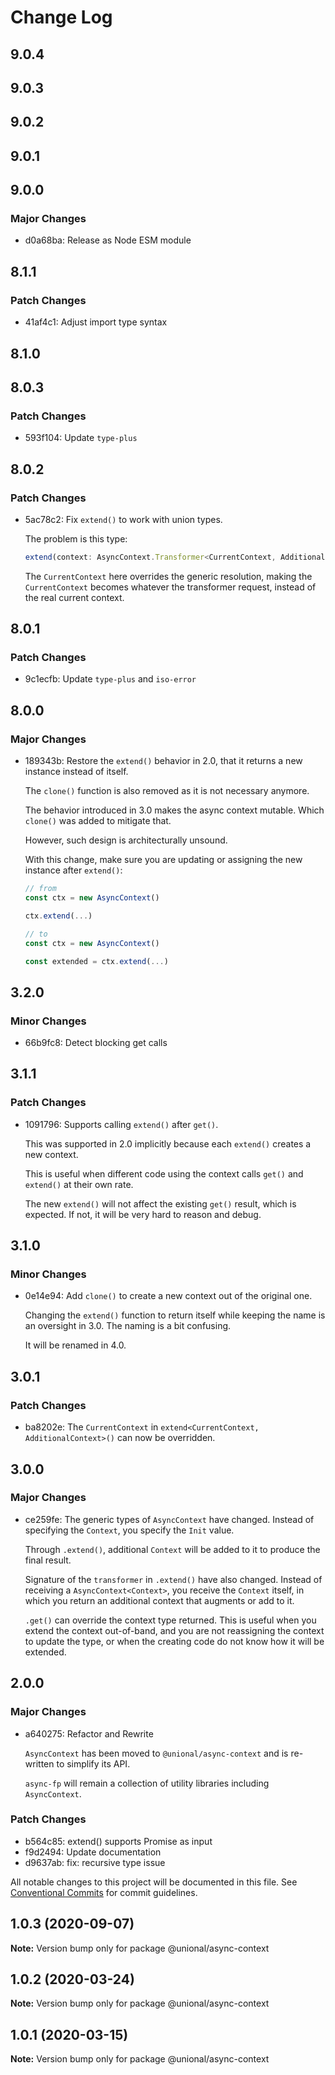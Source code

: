 # Change Log

## 9.0.4

## 9.0.3

## 9.0.2

## 9.0.1

## 9.0.0

### Major Changes

- d0a68ba: Release as Node ESM module

## 8.1.1

### Patch Changes

- 41af4c1: Adjust import type syntax

## 8.1.0

## 8.0.3

### Patch Changes

- 593f104: Update `type-plus`

## 8.0.2

### Patch Changes

- 5ac78c2: Fix `extend()` to work with union types.

  The problem is this type:

  ```ts
  extend(context: AsyncContext.Transformer<CurrentContext, AdditionalContext>)
  ```

  The `CurrentContext` here overrides the generic resolution,
  making the `CurrentContext` becomes whatever the transformer request,
  instead of the real current context.

## 8.0.1

### Patch Changes

- 9c1ecfb: Update `type-plus` and `iso-error`

## 8.0.0

### Major Changes

- 189343b: Restore the `extend()` behavior in 2.0,
  that it returns a new instance instead of itself.

  The `clone()` function is also removed as it is not necessary anymore.

  The behavior introduced in 3.0 makes the async context mutable.
  Which `clone()` was added to mitigate that.

  However, such design is architecturally unsound.

  With this change, make sure you are updating or assigning the new instance after `extend()`:

  ```ts
  // from
  const ctx = new AsyncContext()

  ctx.extend(...)

  // to
  const ctx = new AsyncContext()

  const extended = ctx.extend(...)
  ```

## 3.2.0

### Minor Changes

- 66b9fc8: Detect blocking get calls

## 3.1.1

### Patch Changes

- 1091796: Supports calling `extend()` after `get()`.

  This was supported in 2.0 implicitly because each `extend()` creates a new context.

  This is useful when different code using the context calls `get()` and `extend()` at their own rate.

  The new `extend()` will not affect the existing `get()` result, which is expected.
  If not, it will be very hard to reason and debug.

## 3.1.0

### Minor Changes

- 0e14e94: Add `clone()` to create a new context out of the original one.

  Changing the `extend()` function to return itself while keeping the name is an oversight in 3.0.
  The naming is a bit confusing.

  It will be renamed in 4.0.

## 3.0.1

### Patch Changes

- ba8202e: The `CurrentContext` in `extend<CurrentContext, AdditionalContext>()` can now be overridden.

## 3.0.0

### Major Changes

- ce259fe: The generic types of `AsyncContext` have changed.
  Instead of specifying the `Context`, you specify the `Init` value.

  Through `.extend()`, additional `Context` will be added to it to produce the final result.

  Signature of the `transformer` in `.extend()` have also changed.
  Instead of receiving a `AsyncContext<Context>`, you receive the `Context` itself,
  in which you return an additional context that augments or add to it.

  `.get()` can override the context type returned.
  This is useful when you extend the context out-of-band,
  and you are not reassigning the context to update the type,
  or when the creating code do not know how it will be extended.

## 2.0.0

### Major Changes

- a640275: Refactor and Rewrite

  `AsyncContext` has been moved to `@unional/async-context` and is re-written to simplify its API.

  `async-fp` will remain a collection of utility libraries including `AsyncContext`.

### Patch Changes

- b564c85: extend() supports Promise as input
- f9d2494: Update documentation
- d9637ab: fix: recursive type issue

All notable changes to this project will be documented in this file.
See [Conventional Commits](https://conventionalcommits.org) for commit guidelines.

## 1.0.3 (2020-09-07)

**Note:** Version bump only for package @unional/async-context

## 1.0.2 (2020-03-24)

**Note:** Version bump only for package @unional/async-context

## 1.0.1 (2020-03-15)

**Note:** Version bump only for package @unional/async-context
